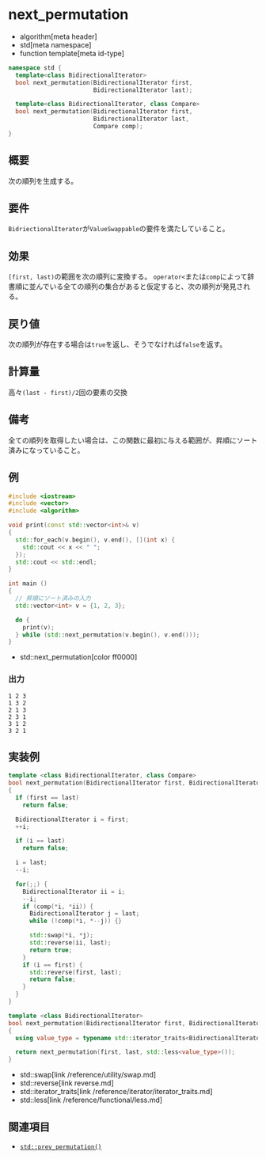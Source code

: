 # next_permutation
* algorithm[meta header]
* std[meta namespace]
* function template[meta id-type]

```cpp
namespace std {
  template<class BidirectionalIterator>
  bool next_permutation(BidirectionalIterator first,
                        BidirectionalIterator last);

  template<class BidirectionalIterator, class Compare>
  bool next_permutation(BidirectionalIterator first,
                        BidirectionalIterator last,
                        Compare comp);
}
```

## 概要
次の順列を生成する。


## 要件
`BidriectionalIterator`が`ValueSwappable`の要件を満たしていること。


## 効果
`[first, last)`の範囲を次の順列に変換する。
`operator<`または`comp`によって辞書順に並んでいる全ての順列の集合があると仮定すると、次の順列が発見される。


## 戻り値
次の順列が存在する場合は`true`を返し、そうでなければ`false`を返す。


## 計算量
高々`(last - first)/2`回の要素の交換


## 備考
全ての順列を取得したい場合は、この関数に最初に与える範囲が、昇順にソート済みになっていること。


## 例
```cpp
#include <iostream>
#include <vector>
#include <algorithm>

void print(const std::vector<int>& v)
{
  std::for_each(v.begin(), v.end(), [](int x) {
    std::cout << x << " ";
  });
  std::cout << std::endl;
}

int main ()
{
  // 昇順にソート済みの入力
  std::vector<int> v = {1, 2, 3};

  do {
    print(v);
  } while (std::next_permutation(v.begin(), v.end()));
}
```
* std::next_permutation[color ff0000]

### 出力
```
1 2 3 
1 3 2 
2 1 3 
2 3 1 
3 1 2 
3 2 1 
```

## 実装例

```cpp
template <class BidirectionalIterator, class Compare>
bool next_permutation(BidirectionalIterator first, BidirectionalIterator last, Compare comp)
{
  if (first == last)
    return false;

  BidirectionalIterator i = first;
  ++i;

  if (i == last)
    return false;

  i = last;
  --i;

  for(;;) {
    BidirectionalIterator ii = i;
    --i;
    if (comp(*i, *ii)) {
      BidirectionalIterator j = last;
      while (!comp(*i, *--j)) {}

      std::swap(*i, *j);
      std::reverse(ii, last);
      return true;
    }
    if (i == first) {
      std::reverse(first, last);
      return false;
    }
  }
}

template <class BidirectionalIterator>
bool next_permutation(BidirectionalIterator first, BidirectionalIterator last)
{
  using value_type = typename std::iterator_traits<BidirectionalIterator>::value_type;

  return next_permutation(first, last, std::less<value_type>());
}
```
* std::swap[link /reference/utility/swap.md]
* std::reverse[link reverse.md]
* std::iterator_traits[link /reference/iterator/iterator_traits.md]
* std::less[link /reference/functional/less.md]


## 関連項目
- [`std::prev_permutation()`](prev_permutation.md)

